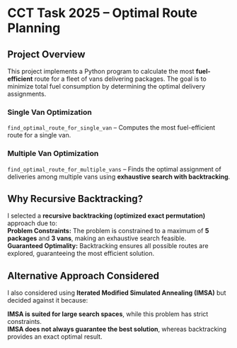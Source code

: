 # CCT Task 2025 – Optimal Route Planning  

## Project Overview  
This project implements a Python program to calculate the most **fuel-efficient** route for a fleet of vans delivering packages. The goal is to minimize total fuel consumption by determining the optimal delivery assignments.   

### **Single Van Optimization**  
`find_optimal_route_for_single_van` – Computes the most fuel-efficient route for a single van.  

### **Multiple Van Optimization**  
`find_optimal_route_for_multiple_vans` – Finds the optimal assignment of deliveries among multiple vans using **exhaustive search with backtracking**.  

## Why Recursive Backtracking?  

I selected a **recursive backtracking (optimized exact permutation)** approach due to:  
**Problem Constraints:** The problem is constrained to a maximum of **5 packages** and **3 vans**, making an exhaustive search feasible.  
**Guaranteed Optimality:** Backtracking ensures all possible routes are explored, guaranteeing the most efficient solution.  

## Alternative Approach Considered  

I also considered using **Iterated Modified Simulated Annealing (IMSA)** but decided against it because:  

**IMSA is suited for large search spaces**, while this problem has strict constraints.  
**IMSA does not always guarantee the best solution**, whereas backtracking provides an exact optimal result.  

